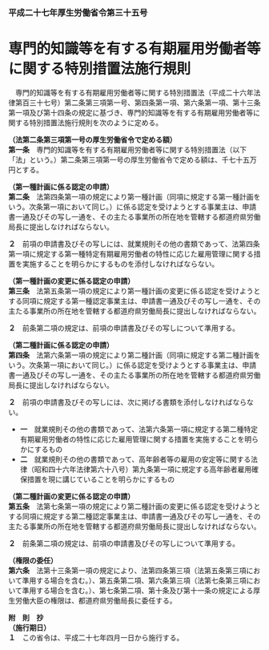 ### 平成二十七年厚生労働省令第三十五号  
# 専門的知識等を有する有期雇用労働者等に関する特別措置法施行規則  
　専門的知識等を有する有期雇用労働者等に関する特別措置法（平成二十六年法律第百三十七号）第二条第三項第一号、第四条第一項、第六条第一項、第十三条第一項及び第十四条の規定に基づき、専門的知識等を有する有期雇用労働者等に関する特別措置法施行規則を次のように定める。  
  
**（法第二条第三項第一号の厚生労働省令で定める額）**  
**第一条**　専門的知識等を有する有期雇用労働者等に関する特別措置法（以下「法」という。）第二条第三項第一号の厚生労働省令で定める額は、千七十五万円とする。  
  
**（第一種計画に係る認定の申請）**  
**第二条**　法第四条第一項の規定により第一種計画（同項に規定する第一種計画をいう。次条第一項において同じ。）に係る認定を受けようとする事業主は、申請書一通及びその写し一通を、その主たる事業所の所在地を管轄する都道府県労働局長に提出しなければならない。  
  
**２**　前項の申請書及びその写しには、就業規則その他の書類であって、法第四条第一項に規定する第一種特定有期雇用労働者の特性に応じた雇用管理に関する措置を実施することを明らかにするものを添付しなければならない。  
  
**（第一種計画の変更に係る認定の申請）**  
**第三条**　法第五条第一項の規定により第一種計画の変更に係る認定を受けようとする同項に規定する第一種認定事業主は、申請書一通及びその写し一通を、その主たる事業所の所在地を管轄する都道府県労働局長に提出しなければならない。  
  
**２**　前条第二項の規定は、前項の申請書及びその写しについて準用する。  
  
**（第二種計画に係る認定の申請）**  
**第四条**　法第六条第一項の規定により第二種計画（同項に規定する第二種計画をいう。次条第一項において同じ。）に係る認定を受けようとする事業主は、申請書一通及びその写し一通を、その主たる事業所の所在地を管轄する都道府県労働局長に提出しなければならない。  
  
**２**　前項の申請書及びその写しには、次に掲げる書類を添付しなければならない。  
* **一**　就業規則その他の書類であって、法第六条第一項に規定する第二種特定有期雇用労働者の特性に応じた雇用管理に関する措置を実施することを明らかにするもの  
* **二**　就業規則その他の書類であって、高年齢者等の雇用の安定等に関する法律（昭和四十六年法律第六十八号）第九条第一項に規定する高年齢者雇用確保措置を現に講じていることを明らかにするもの  
  
**（第二種計画の変更に係る認定の申請）**  
**第五条**　法第七条第一項の規定により第二種計画の変更に係る認定を受けようとする同項に規定する第二種認定事業主は、申請書一通及びその写し一通を、その主たる事業所の所在地を管轄する都道府県労働局長に提出しなければならない。  
  
**２**　前条第二項の規定は、前項の申請書及びその写しについて準用する。  
  
**（権限の委任）**  
**第六条**　法第十三条第一項の規定により、法第四条第三項（法第五条第三項において準用する場合を含む。）、第五条第二項、第六条第三項（法第七条第三項において準用する場合を含む。）、第七条第二項、第十条及び第十一条の規定による厚生労働大臣の権限は、都道府県労働局長に委任する。  
  
**附　則　抄**  
**（施行期日）**  
**１**　この省令は、平成二十七年四月一日から施行する。  
  
